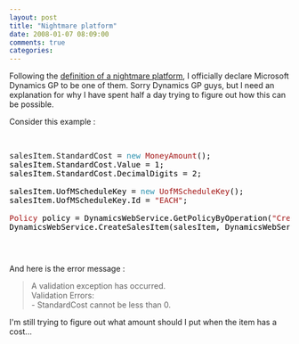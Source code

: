 ```yaml
---
layout: post
title: "Nightmare platform"
date: 2008-01-07 08:09:00
comments: true
categories: 
---
```


<p>Following the <a href="http://www.ayende.com/Blog/archive/2007/11/11/A-definition-of-a-nightmare-platform.aspx" target="_blank">definition of a nightmare platform</a>, I officially declare Microsoft Dynamics GP to be one of them. Sorry Dynamics GP guys, but I need an explanation for why I have spent half a day trying to figure out how this can be possible.</p>
<p>Consider this example :</p>
<p>&nbsp;</p>
<pre>salesItem.StandardCost = <span style="color: #2b91af;">new</span><span style="color: #000000;"> </span><span style="color: #a31515;">MoneyAmount</span><span style="color: #000000;">();<br />salesItem.StandardCost.Value = 1;<br /></span><span style="color: #000000;">salesItem.StandardCost.DecimalDigits = 2;<br /><br /></span><span style="color: #000000;">salesItem.UofMScheduleKey = </span><span style="color: #2b91af;">new</span><span style="color: #000000;"> </span><span style="color: #a31515;">UofMScheduleKey</span><span style="color: #000000;">();<br />salesItem.UofMScheduleKey.Id = </span><span style="color: #a31515;">"EACH"</span><span style="color: #000000;">;<br /></span><span style="color: #000000;"><br /></span><span style="color: #a31515;">Policy</span><span style="color: #000000;"> policy = DynamicsWebService.GetPolicyByOperation(</span><span style="color: #a31515;">"CreateSalesItem"</span><span style="color: #000000;">, DynamicsWebServiceContext);<br />DynamicsWebService.CreateSalesItem(salesItem, DynamicsWebServiceContext, policy);<p>&nbsp;</p></span></pre>
<p>And here is the error message :</p>
<blockquote>
<p>A validation exception has occurred.<br />Validation Errors:<br />- StandardCost cannot be less than 0.</p>
</blockquote>
<p>I'm still trying to figure out what amount should I put when the item has a cost...</p>